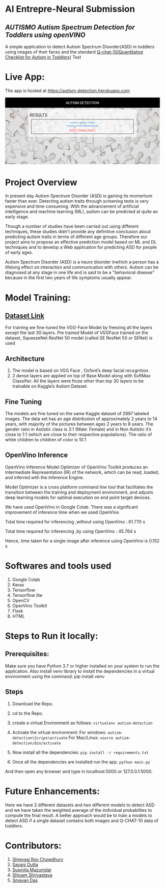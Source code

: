 # AI Entrepre-Neural Submission

## *AUTISMO Autism Spectrum Detection for Toddlers using openVINO*

A simple application to detect Autism Spectrum Disorder(ASD) in toddlers using images of their faces and the standard [Q-chat-10(Quantitative Checklist for Autism in Toddlers)](https://www.autismalert.org/uploads/PDF/SCREENING--AUTISM--QCHAT-10%20Question%20Autism%20Survey%20for%20Toddlers.pdf) Test

# Live App:

The app is hosted at https://autism-detection.herokuapp.com

![Results Image](SS_Results.jpeg)

# Project Overview

In present day Autism Spectrum Disorder (ASD) is gaining its momentum faster than ever. Detecting autism traits
through screening tests is very expensive and time consuming. With the advancement of artificial intelligence
and machine learning (ML), autism can be predicted at quite an early stage.

Though a number of studies have been carried out using different techniques, these studies didn't provide any
definitive conclusion about predicting autism traits in terms of different age groups. Therefore our project aims
to propose an effective prediction model based on ML and DL techniques and to develop a Web application for
predicting ASD for people of early ages.

Autism Spectrum Disorder (ASD) is a neuro disorder inwhich a person has a lifelong effect on interaction and communication with others. Autism can be diagnosed at any stage in one life and is said to be a "behavioral disease" because in the first two years of life symptoms usually appear.


# Model Training:

## [Dataset Link](https://www.kaggle.com/gpiosenka/autistic-children-data-set-traintestvalidate/version/5)

For training we fine-tuned the VGG-Face Model by freezing all the layers except the last 30 layers. 
Pre trained Model of VGGFace trained on the dataset, SqueezeNet ResNet 50 model (called SE ResNet 50 or SENet) is used 

## Architecture

1. The model is based on VGG Face , Oxford’s deep facial
recognition.
2. 2 dense layers are applied on top of Base Model along with SoftMax Classifier. All the layers were froze other than top 30 layers to be trainable on Kaggle’s Autism Dataset.

## Fine Tuning

The models are fine tuned on the same Kaggle dataset of 2897 labeled images. The data set has an age distribution
of approximately 2 years to 14 years, with majority of the pictures between ages 2 years to 8 years. The gender ratio
in Autistic class is 3:1 (Male: Female) and in Non Autistic it’s close to 1:1 (which are close to their respective populations). The ratio of white children to children of color is 10:1

## OpenVino Inference 

OpenVino Inference Model Optimizer of OpenVino Toolkit produces an
Intermediate Representation (IR) of the network, which can be read, loaded, and inferred with the Inference Engine.

Model Optimizer is a cross platform command line tool that facilitates the transition between the training and deployment environment, and adjusts deep learning models for optimal execution on end point target devices.

We have used OpenVino in Google Colab. There was a significant improvement of inference time when we used OpenVino 

Total time required for inferencing ,without using OpenVino : 61.770 s

Total time required for inferencing ,by using OpenVino : 45.764 s

Hence, time taken for a single image after inference using OpenVino is 0.152 s

# Softwares and tools used

1. Google Colab
2. Keras
3. Tensorflow
4. Tensorflow lite
5. OpenCV
6. OpenVino Toolkit
7. Flask
8. HTML


# Steps to Run it locally:

## Prerequisites:

Make sure you have Python 3.7 or higher installed on your system to run the application. 
Also install venv library to install the dependencies in a virtual environment using the command:
pip install venv

## Steps

1. Download the Repo.
2. cd to the Repo.
3. create a virtual Environment as follows:
`virtualenv autism-detection`

4. Activate the virtual environment:
	For windows:
	`autism-detection\Scrips\activate`
	For Mac/Linux:
	`source autism-detection/bin/activate`

5. Now install all the dependencies:
`pip install -r requirements.txt` 

6. Once all the dependencies are installed run the app.
`python main.py`

And then open any browser and type in localhost:5000 or 127.0.0.1:5000.

# Future Enhancements:

Here we have 2 different datasets and two different models to detect ASD and we have taken the weighted average of the individual probabilites to compute the final result.
A better approach would be to train a models to detect ASD if a single dataset contains both images and Q-CHAT-10 data of toddlers.

# Contributors:

1. [Shreyasi Roy Chowdhury](https://github.com/shreyasirc)
2. [Sayani Dutta](https://github.com/sayanidutta2345)
3. [Susmita Mazumdar](https://github.com/susmita2000)
4. [Shivam Shrivastava](https://github.com/shivamshrivastava2000)
5. [Smayan Das](https://github.com/SmayanD99)
